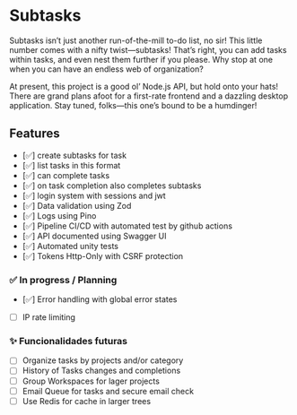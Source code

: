 # Subtasks

Subtasks isn’t just another run-of-the-mill to-do list, no sir! This little number comes with a nifty twist—subtasks! That’s right, you can add tasks within tasks, and even nest them further if you please. Why stop at one when you can have an endless web of organization?

At present, this project is a good ol’ Node.js API, but hold onto your hats! There are grand plans afoot for a first-rate frontend and a dazzling desktop application. Stay tuned, folks—this one’s bound to be a humdinger!


## Features

- [✅] create subtasks for task
- [✅] list tasks in this format
- [✅] can complete tasks
- [✅] on task completion also completes subtasks
- [✅] login system with sessions and jwt
- [✅] Data validation using Zod
- [✅] Logs using Pino 
- [✅] Pipeline CI/CD with automated test by github actions
- [✅] API documented using Swagger UI
- [✅] Automated unity tests
- [✅] Tokens Http-Only with CSRF protection

### ✅ In progress / Planning

- [✅] Error handling with global error states
- [ ] IP rate limiting

### ✨ Funcionalidades futuras

- [ ] Organize tasks by projects and/or category
- [ ] History of Tasks changes and completions
- [ ] Group Workspaces for lager projects
- [ ] Email Queue for tasks and secure email check
- [ ] Use Redis for cache in larger trees
